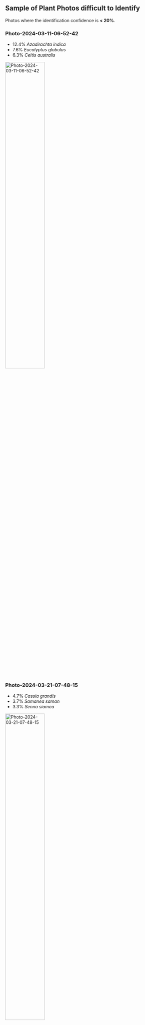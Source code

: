 ## Sample of Plant Photos difficult to Identify

Photos where the identification confidence is **< 20%**.

### Photo-2024-03-11-06-52-42

* 12.4% *Azadirachta indica*
* 7.6% *Eucalyptus globulus*
* 6.3% *Celtis australis*

<img src="data/images/Photo-2024-03-11-06-52-42.jpg" alt="Photo-2024-03-11-06-52-42"  width="50%" />

### Photo-2024-03-21-07-48-15

* 4.7% *Cassia grandis*
* 3.7% *Samanea saman*
* 3.3% *Senna siamea*

<img src="data/images/Photo-2024-03-21-07-48-15.jpg" alt="Photo-2024-03-21-07-48-15"  width="50%" />

### Photo-2024-03-17-08-02-43

* 1.0% *Cascabela thevetia*
* 0.9% *Melaleuca viminalis*
* 0.8% *Taxus wallichiana*

<img src="data/images/Photo-2024-03-17-08-02-43.jpg" alt="Photo-2024-03-17-08-02-43"  width="50%" />

### Photo-2024-03-13-07-09-26

* 0.4% *Syngonium podophyllum*

<img src="data/images/Photo-2024-03-13-07-09-26.jpg" alt="Photo-2024-03-13-07-09-26"  width="50%" />

### Photo-2024-03-17-08-18-57

* 4.9% *Ficus religiosa*
* 2.9% *Khaya senegalensis*
* 2.4% *Ficus virens*

<img src="data/images/Photo-2024-03-17-08-18-57.jpg" alt="Photo-2024-03-17-08-18-57"  width="50%" />

### Photo-2024-03-21-07-35-48

* 11.9% *Elaeis guineensis*
* 0.6% *Calamus erectus*
* 0.3% *Phoenix sylvestris*

<img src="data/images/Photo-2024-03-21-07-35-48.jpg" alt="Photo-2024-03-21-07-35-48"  width="50%" />

### Photo-2024-03-25-07-22-57

* 6.6% *Eucalyptus robusta*
* 6.4% *Toona ciliata*
* 3.4% *Eucalyptus camaldulensis*

<img src="data/images/Photo-2024-03-25-07-22-57.jpg" alt="Photo-2024-03-25-07-22-57"  width="50%" />

### Photo-2024-03-23-08-55-24

* 8.9% *Guazuma ulmifolia*
* 6.5% *Pterocarpus indicus*
* 1.0% *Koelreuteria paniculata*

<img src="data/images/Photo-2024-03-23-08-55-24.jpg" alt="Photo-2024-03-23-08-55-24"  width="50%" />

### Photo-2024-03-14-07-47-45

* 7.2% *Premna serratifolia*
* 3.0% *Morus nigra*
* 2.3% *Allamanda cathartica*

<img src="data/images/Photo-2024-03-14-07-47-45.jpg" alt="Photo-2024-03-14-07-47-45"  width="50%" />

### Photo-2024-03-17-08-18-22

* 19.5% *Jacaranda mimosifolia*
* 15.1% *Peltophorum pterocarpum*
* 5.6% *Delonix regia*

<img src="data/images/Photo-2024-03-17-08-18-22.jpg" alt="Photo-2024-03-17-08-18-22"  width="50%" />

### Photo-2024-03-26-07-41-11

* 13.0% *Peltophorum pterocarpum*
* 2.6% *Libidibia coriaria*
* 1.3% *Bambusa vulgaris*

<img src="data/images/Photo-2024-03-26-07-41-11.jpg" alt="Photo-2024-03-26-07-41-11"  width="50%" />

### Photo-2024-03-15-07-39-55

* 0.8% *Carissa carandas*
* 0.6% *Crescentia cujete*
* 0.6% *Ficus tinctoria*

<img src="data/images/Photo-2024-03-15-07-39-55.jpg" alt="Photo-2024-03-15-07-39-55"  width="50%" />

### Photo-2024-03-11-06-52-20

* 10.1% *Syzygium cumini*
* 4.6% *Mesua ferrea*
* 4.3% *Eucalyptus camaldulensis*

<img src="data/images/Photo-2024-03-11-06-52-20.jpg" alt="Photo-2024-03-11-06-52-20"  width="50%" />

### Photo-2024-03-22-08-04-29

* 4.2% *Syzygium jambos*
* 3.3% *Terminalia arjuna*
* 0.7% *Olea europaea*

<img src="data/images/Photo-2024-03-22-08-04-29.jpg" alt="Photo-2024-03-22-08-04-29"  width="50%" />

### Photo-2024-02-22-07-17-16

* 10.9% *Averrhoa bilimbi*
* 7.7% *Lagerstroemia speciosa*
* 5.7% *Brownea grandiceps*

<img src="data/images/Photo-2024-02-22-07-17-16.jpg" alt="Photo-2024-02-22-07-17-16"  width="50%" />

### Photo-2024-03-20-07-33-13

* 14.0% *Holarrhena pubescens*
* 1.5% *Annona squamosa*
* 0.8% *Lagerstroemia speciosa*

<img src="data/images/Photo-2024-03-20-07-33-13.jpg" alt="Photo-2024-03-20-07-33-13"  width="50%" />

### Photo-2024-03-22-08-02-44

* 3.5% *Ficus altissima*
* 1.7% *Madhuca longifolia*
* 1.4% *Ficus callosa*

<img src="data/images/Photo-2024-03-22-08-02-44.jpg" alt="Photo-2024-03-22-08-02-44"  width="50%" />

### Photo-2024-03-10-08-14-03

* 7.9% *Pongamia pinnata*
* 4.7% *Copaifera langsdorffii*
* 4.5% *Guazuma ulmifolia*

<img src="data/images/Photo-2024-03-10-08-14-03.jpg" alt="Photo-2024-03-10-08-14-03"  width="50%" />

### Photo-2024-03-15-07-01-27

* 6.0% *Podocarpus neriifolius*
* 1.1% *Cascabela thevetia*
* 0.7% *Melaleuca viminalis*

<img src="data/images/Photo-2024-03-15-07-01-27.jpg" alt="Photo-2024-03-15-07-01-27"  width="50%" />

### Photo-2024-03-21-08-11-20

* 12.8% *Madhuca longifolia*
* 1.6% *Cestrum parqui*
* 1.4% *Asclepias curassavica*

<img src="data/images/Photo-2024-03-21-08-11-20.jpg" alt="Photo-2024-03-21-08-11-20"  width="50%" />
